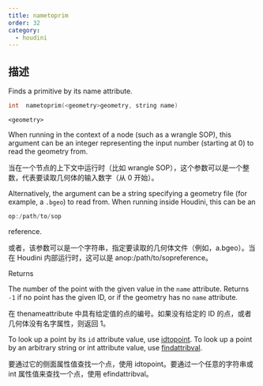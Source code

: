 ```yaml
---
title: nametoprim
order: 32
category:
  - houdini
---
```

    
## 描述

Finds a primitive by its name attribute.

```c
int  nametoprim(<geometry>geometry, string name)
```

`<geometry>`

When running in the context of a node (such as a wrangle SOP), this argument
can be an integer representing the input number (starting at 0) to read the
geometry from.

当在一个节点的上下文中运行时（比如 wrangle SOP），这个参数可以是一个整数，代表要读取几何体的输入数字（从 0 开始）。

Alternatively, the argument can be a string specifying a geometry file (for
example, a `.bgeo`) to read from. When running inside Houdini, this can be an

```c
op:/path/to/sop
```

reference.

或者，该参数可以是一个字符串，指定要读取的几何体文件（例如，a.bgeo）。当在 Houdini 内部运行时，这可以是 anop:/path/to/sopreference。

Returns

The number of the point with the given value in the `name` attribute. Returns
`-1` if no point has the given ID, or if the geometry has no `name` attribute.

在 thenameattribute 中具有给定值的点的编号。如果没有给定的 ID 的点，或者几何体没有名字属性，则返回 1。

To look up a point by its `id` attribute value, use [idtopoint](idtopoint.html "Finds a point by its id attribute."). To look up a point by an arbitrary
string or int attribute value, use [findattribval](findattribval.html "Finds a
primitive/point/vertex that has a certain attribute value.").

要通过它的侧面属性值查找一个点，使用 idtopoint。要通过一个任意的字符串或 int 属性值来查找一个点，使用 efindattribval。
